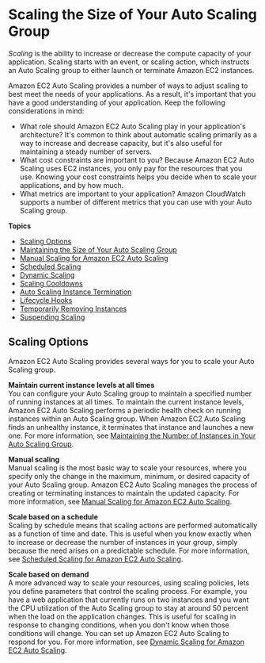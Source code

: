 # Scaling the Size of Your Auto Scaling Group<a name="scaling_plan"></a>

*Scaling* is the ability to increase or decrease the compute capacity of your application\. Scaling starts with an event, or scaling action, which instructs an Auto Scaling group to either launch or terminate Amazon EC2 instances\.

Amazon EC2 Auto Scaling provides a number of ways to adjust scaling to best meet the needs of your applications\. As a result, it's important that you have a good understanding of your application\. Keep the following considerations in mind:
+ What role should Amazon EC2 Auto Scaling play in your application's architecture? It's common to think about automatic scaling primarily as a way to increase and decrease capacity, but it's also useful for maintaining a steady number of servers\.
+ What cost constraints are important to you? Because Amazon EC2 Auto Scaling uses EC2 instances, you only pay for the resources that you use\. Knowing your cost constraints helps you decide when to scale your applications, and by how much\.
+ What metrics are important to your application? Amazon CloudWatch supports a number of different metrics that you can use with your Auto Scaling group\. 

**Topics**
+ [Scaling Options](#scaling_typesof)
+ [Maintaining the Size of Your Auto Scaling Group](as-maintain-instance-levels.md)
+ [Manual Scaling for Amazon EC2 Auto Scaling](as-manual-scaling.md)
+ [Scheduled Scaling](schedule_time.md)
+ [Dynamic Scaling](as-scale-based-on-demand.md)
+ [Scaling Cooldowns](Cooldown.md)
+ [Auto Scaling Instance Termination](as-instance-termination.md)
+ [Lifecycle Hooks](lifecycle-hooks.md)
+ [Temporarily Removing Instances](as-enter-exit-standby.md)
+ [Suspending Scaling](as-suspend-resume-processes.md)

## Scaling Options<a name="scaling_typesof"></a>

Amazon EC2 Auto Scaling provides several ways for you to scale your Auto Scaling group\.

**Maintain current instance levels at all times**  
You can configure your Auto Scaling group to maintain a specified number of running instances at all times\. To maintain the current instance levels, Amazon EC2 Auto Scaling performs a periodic health check on running instances within an Auto Scaling group\. When Amazon EC2 Auto Scaling finds an unhealthy instance, it terminates that instance and launches a new one\. For more information, see [Maintaining the Number of Instances in Your Auto Scaling Group](as-maintain-instance-levels.md)\.

**Manual scaling**  
Manual scaling is the most basic way to scale your resources, where you specify only the change in the maximum, minimum, or desired capacity of your Auto Scaling group\. Amazon EC2 Auto Scaling manages the process of creating or terminating instances to maintain the updated capacity\. For more information, see [Manual Scaling for Amazon EC2 Auto Scaling](as-manual-scaling.md)\.

**Scale based on a schedule**  
Scaling by schedule means that scaling actions are performed automatically as a function of time and date\. This is useful when you know exactly when to increase or decrease the number of instances in your group, simply because the need arises on a predictable schedule\. For more information, see [Scheduled Scaling for Amazon EC2 Auto Scaling](schedule_time.md)\.

**Scale based on demand**  
A more advanced way to scale your resources, using scaling policies, lets you define parameters that control the scaling process\. For example, you have a web application that currently runs on two instances and you want the CPU utilization of the Auto Scaling group to stay at around 50 percent when the load on the application changes\. This is useful for scaling in response to changing conditions, when you don't know when those conditions will change\. You can set up Amazon EC2 Auto Scaling to respond for you\. For more information, see [Dynamic Scaling for Amazon EC2 Auto Scaling](as-scale-based-on-demand.md)\.